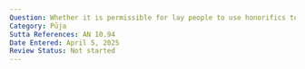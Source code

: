 ```yaml
---
Question: Whether it is permissible for lay people to use honorifics to refer to members of other sects?
Category: Pūja
Sutta References: AN 10.94
Date Entered: April 5, 2025
Review Status: Not started
---
```


